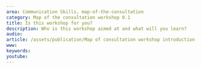 ```yaml
---
area: Communication Skills, map-of-the-consultation
category: Map of the consultation workshop 0.1
title: Is this workshop for you?
description: Who is this workshop aimed at and what will you learn?
audio: 
article: /assets/publication/Map of consultation workshop introduction.pdf
www: 
keywords: 
youtube: 
--- 
```

